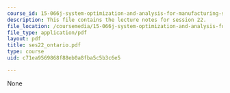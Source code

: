 ```yaml
---
course_id: 15-066j-system-optimization-and-analysis-for-manufacturing-summer-2003
description: This file contains the lecture notes for session 22.
file_location: /coursemedia/15-066j-system-optimization-and-analysis-for-manufacturing-summer-2003/c71ea9569868f88eb0a8fba5c5b3c6e5_ses22_ontario.pdf
file_type: application/pdf
layout: pdf
title: ses22_ontario.pdf
type: course
uid: c71ea9569868f88eb0a8fba5c5b3c6e5

---
```

None